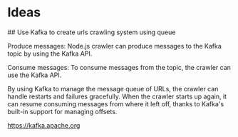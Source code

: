 # Ideas

## Use Kafka to create urls crawling system using queue

Produce messages: Node.js crawler can produce messages to the Kafka topic by using the Kafka API.

Consume messages: To consume messages from the topic, the crawler can use the Kafka API.

By using Kafka to manage the message queue of URLs, the crawler can handle restarts and failures gracefully. When the crawler starts up again, it can resume consuming messages from where it left off, thanks to Kafka's built-in support for managing offsets.

https://kafka.apache.org